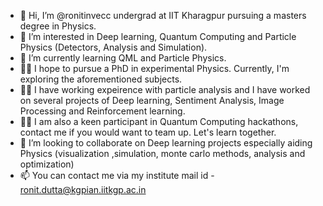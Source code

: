 - 👋 Hi, I’m @ronitinvecc undergrad at IIT Kharagpur pursuing a masters degree in Physics.
- 👀 I’m interested in Deep learning, Quantum Computing and Particle Physics (Detectors, Analysis and Simulation).
- 🌱 I’m currently learning QML and Particle Physics.
- 👨‍💻 I hope to pursue a PhD in experimental Physics. Currently, I'm exploring the aforementioned subjects.
- 👨‍💻 I have working expeirence with particle analysis and I have worked on several projects of Deep learning, Sentiment Analysis, Image Processing and Reinforcement learning.
- 👨‍💻 I am also a keen participant in Quantum Computing hackathons, contact me if you would want to team up. Let's learn together.
- 💞️ I’m looking to collaborate on Deep learning projects especially aiding Physics (visualization ,simulation, monte carlo methods, analysis and optimization)
- 📫 You can contact me via my institute mail id - ronit.dutta@kgpian.iitkgp.ac.in
